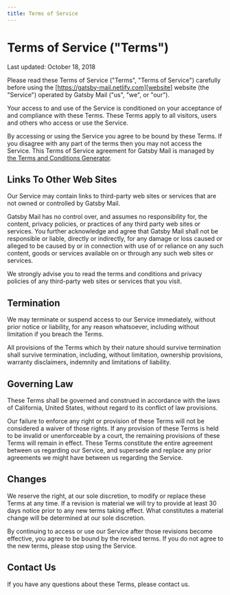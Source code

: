 ```yaml
---
title: Terms of Service
---
```


# Terms of Service ("Terms")

Last updated: October 18, 2018

Please read these Terms of Service ("Terms", "Terms of Service") carefully
before using the [https://gatsby-mail.netlify.com][website] website (the "Service")
operated by Gatsby Mail ("us", "we", or "our").

Your access to and use of the Service is conditioned on your acceptance of and
compliance with these Terms. These Terms apply to all visitors, users and
others who access or use the Service.

By accessing or using the Service you agree to be bound by these Terms. If you
disagree with any part of the terms then you may not access the Service. This
Terms of Service agreement for Gatsby Mail is managed by [the Terms and
Conditions Generator](https://termsfeed.com/terms-conditions/generator/).

## Links To Other Web Sites

Our Service may contain links to third-party web sites or services that are
not owned or controlled by Gatsby Mail.

Gatsby Mail has no control over, and assumes no responsibility for, the
content, privacy policies, or practices of any third party web sites or
services. You further acknowledge and agree that Gatsby Mail shall not be
responsible or liable, directly or indirectly, for any damage or loss caused
or alleged to be caused by or in connection with use of or reliance on any
such content, goods or services available on or through any such web sites or
services.

We strongly advise you to read the terms and conditions and privacy policies
of any third-party web sites or services that you visit.

## Termination

We may terminate or suspend access to our Service immediately, without prior
notice or liability, for any reason whatsoever, including without limitation
if you breach the Terms.

All provisions of the Terms which by their nature should survive termination
shall survive termination, including, without limitation, ownership
provisions, warranty disclaimers, indemnity and limitations of liability.

## Governing Law

These Terms shall be governed and construed in accordance with the laws of
California, United States, without regard to its conflict of law provisions.

Our failure to enforce any right or provision of these Terms will not be
considered a waiver of those rights. If any provision of these Terms is held
to be invalid or unenforceable by a court, the remaining provisions of these
Terms will remain in effect. These Terms constitute the entire agreement
between us regarding our Service, and supersede and replace any prior
agreements we might have between us regarding the Service.

## Changes

We reserve the right, at our sole discretion, to modify or replace these Terms
at any time. If a revision is material we will try to provide at least 30 days
notice prior to any new terms taking effect. What constitutes a material
change will be determined at our sole discretion.

By continuing to access or use our Service after those revisions become
effective, you agree to be bound by the revised terms. If you do not agree to
the new terms, please stop using the Service.

## Contact Us

If you have any questions about these Terms, please contact us.

[website]: https://gatsby-mail.netlify.com
